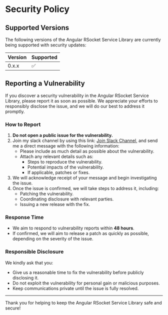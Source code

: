
# Security Policy

## Supported Versions

The following versions of the Angular RSocket Service Library are currently being supported with security updates:

| Version | Supported          |
|---------| ------------------ |
| 0.x.x   | :white_check_mark:  |

## Reporting a Vulnerability

If you discover a security vulnerability in the Angular RSocket Service Library, please report it as soon as possible. We appreciate your efforts to responsibly disclose the issue, and we will do our best to address it promptly.

### How to Report

1. **Do not open a public issue for the vulnerability.**
2. Join my slack channel by using this link: [Join Slack Channel](https://join.slack.com/t/sellingpartnerapi/shared_invite/zt-zovn6tch-810j9dBPQtJsvw7lEXSuaQ), and send me a direct message with the following information:
   - Please include as much detail as possible about the vulnerability.
   - Attach any relevant details such as:
     - Steps to reproduce the vulnerability.
     - Potential impacts of the vulnerability.
     - If applicable, patches or fixes.
3. We will acknowledge receipt of your message and begin investigating the issue.
4. Once the issue is confirmed, we will take steps to address it, including:
   - Patching the vulnerability.
   - Coordinating disclosure with relevant parties.
   - Issuing a new release with the fix.

### Response Time

- We aim to respond to vulnerability reports within **48 hours**.
- If confirmed, we will aim to release a patch as quickly as possible, depending on the severity of the issue.

### Responsible Disclosure

We kindly ask that you:

- Give us a reasonable time to fix the vulnerability before publicly disclosing it.
- Do not exploit the vulnerability for personal gain or malicious purposes.
- Keep communications private until the issue is fully resolved.

---

Thank you for helping to keep the Angular RSocket Service Library safe and secure!
